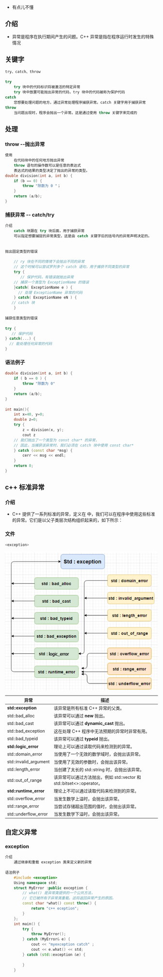 * 有点儿不懂

## 介绍

* 异常是程序在执行期间产生的问题。C++ 异常是指在程序运行时发生的特殊情况

## 关键字

```c++
try、catch、throw
    
try
    try 块中的代码标识将被激活的特定异常
    try 块中放置可能抛出异常的代码，try 块中的代码被称为保护代码
catch
    您想要处理问题的地方，通过异常处理程序捕获异常。catch 关键字用于捕获异常
throw
    当问题出现时，程序会抛出一个异常。这是通过使用 throw 关键字来完成的
```

## 处理

### throw --抛出异常

```c++
使用
    在代码块中的任何地方抛出异常
    throw 语句的操作数可以是任意的表达式
    表达式的结果的类型决定了抛出的异常的类型。
double division(int a, int b) {
    if (b == 0) {
        throw "除数为 0 "；
    }
    return (a/b);
}
```

### 捕获异常 -- catch/try

```c++
介绍
    catch 块跟在 try 块后面，用于捕获异常
    可以指定想要捕捉的异常类型，这是由 catch 关键字后的括号内的异常声明决定的。
        
        
抛出固定类型的错误
	
    // ry 块在不同的情境下会抛出不同的异常
    // 这个时候可以尝试罗列多个 catch 语句，用于捕获不同类型的异常
    try {
       // 保护代码，有错误就抛出异常
    // 捕获一个类型为 ExceptionName 的错误
    }catch( ExceptionName e ) {
      // 处理 ExceptionName 异常的代码
    } catch( ExceptionName eN ) {
   // catch 块
    }

捕获任意类型的错误
    
try {
   // 保护代码
} catch(...) {
  // 能处理任何异常的代码
}

```

### 语法例子

```c++
double division(int a, int b) {
    if ( b == 0 ) {
        throw "除数为 0"
    }
    return (a/b);
}

int main(){
    int x=40, y=0;
    double z=0;
    try {
        z = division(x, y);
        cout z
    // 我们抛出了一个类型为 const char* 的异常，
    // 因此，当捕获该异常时，我们必须在 catch 块中使用 const char*
    } catch (const char *msg) {
        cerr << msg << endl;
    }
    return 0;
}
```



## c++ 标准异常

### 介绍

* C++ 提供了一系列标准的异常，定义在 **<exception>** 中，我们可以在程序中使用这些标准的异常。它们是以父子类层次结构组织起来的，如下所示：

### 文件

```c++
<exception>
```

![image-20210128194202901](image-20210128194202901.png)



| 异常                   | 描述                                                         |
| ---------------------- | ------------------------------------------------------------ |
| **std::exception**     | 该异常是所有标准 C++ 异常的父类。                            |
| std::bad_alloc         | 该异常可以通过 **new** 抛出。                                |
| std::bad_cast          | 该异常可以通过 **dynamic_cast** 抛出。                       |
| std::bad_exception     | 这在处理 C++ 程序中无法预期的异常时非常有用。                |
| std::bad_typeid        | 该异常可以通过 **typeid** 抛出。                             |
| **std::logic_error**   | 理论上可以通过读取代码来检测到的异常。                       |
| std::domain_error      | 当使用了一个无效的数学域时，会抛出该异常。                   |
| std::invalid_argument  | 当使用了无效的参数时，会抛出该异常。                         |
| std::length_error      | 当创建了太长的 std::string 时，会抛出该异常。                |
| std::out_of_range      | 该异常可以通过方法抛出，例如 std::vector 和 std::bitset<>::operator[]()。 |
| **std::runtime_error** | 理论上不可以通过读取代码来检测到的异常。                     |
| std::overflow_error    | 当发生数学上溢时，会抛出该异常。                             |
| std::range_error       | 当尝试存储超出范围的值时，会抛出该异常。                     |
| std::underflow_error   | 当发生数学下溢时，会抛出该异常。                             |



## 自定义异常

### exception

```c++
介绍
    通过继承和重载 exception 类来定义新的异常
    
语法例子
    #include <exception>
    Using namespace std;
	struct MyError :public exception {
        // what() 是异常类提供的一个公共方法，
        // 它已被所有子异常类重载。这将返回异常产生的原因。
        const char *what() const throw() {
            return "c++ eception";
        }
    };
	int main() {
        try {
            throw MyError();
        } catch (MyError& e) {
            cout << "myexception catch" ;
            cout << e.what() << std;
        } catch (std::exception &e) {
            
        }
    }
```























































